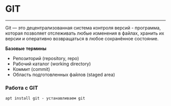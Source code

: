 # GIT
_ _ _
Git — это децентрализованная система контроля версий - программа, которая позволяет отслеживать любые изменения в файлах, хранить их версии и оперативно возвращаться в любое сохранённое состояние.   

**Базовые** **термины**
- Репозиторий (repository, repo)
- Рабочий каталог (working directory)
- Коммит (commit)
- Область подготовленных файлов (staged area)


### Работа с GIT
```
apt install git - устанавливаем git
```
